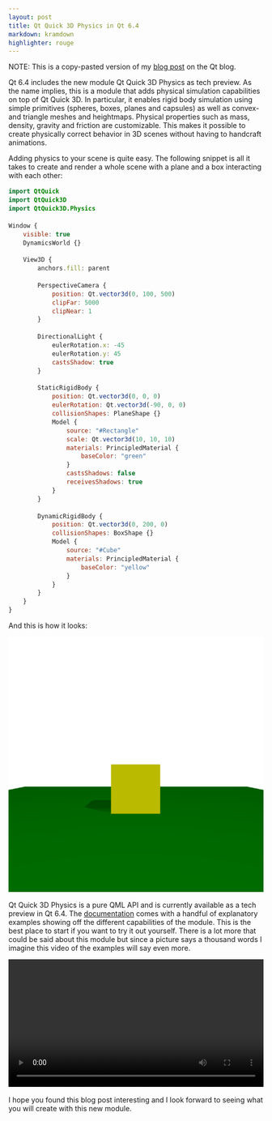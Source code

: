 ```yaml
---
layout: post
title: Qt Quick 3D Physics in Qt 6.4
markdown: kramdown
highlighter: rouge
---
```


NOTE: This is a copy-pasted version of my [blog post](https://www.qt.io/blog/qt-quick-3d-physics-in-qt-6.4) on the Qt blog.

Qt 6.4 includes the new module Qt Quick 3D Physics as tech preview. As the name implies, this is a module that adds physical simulation capabilities on top of Qt Quick 3D. In particular, it enables rigid body simulation using simple primitives (spheres, boxes, planes and capsules) as well as convex- and triangle meshes and heightmaps. Physical properties such as mass, density, gravity and friction are customizable. This makes it possible to create physically correct behavior in 3D scenes without having to handcraft animations.

Adding physics to your scene is quite easy. The following snippet is all it takes to create and render a whole scene with a plane and a box interacting with each other:

```qml
import QtQuick
import QtQuick3D
import QtQuick3D.Physics

Window {
    visible: true
    DynamicsWorld {}

    View3D {
        anchors.fill: parent

        PerspectiveCamera {
            position: Qt.vector3d(0, 100, 500)
            clipFar: 5000
            clipNear: 1
        }

        DirectionalLight {
            eulerRotation.x: -45
            eulerRotation.y: 45
            castsShadow: true
        }

        StaticRigidBody {
            position: Qt.vector3d(0, 0, 0)
            eulerRotation: Qt.vector3d(-90, 0, 0)
            collisionShapes: PlaneShape {}
            Model {
                source: "#Rectangle"
                scale: Qt.vector3d(10, 10, 10)
                materials: PrincipledMaterial {
                    baseColor: "green"
                }
                castsShadows: false
                receivesShadows: true
            }
        }

        DynamicRigidBody {
            position: Qt.vector3d(0, 200, 0)
            collisionShapes: BoxShape {}
            Model {
                source: "#Cube"
                materials: PrincipledMaterial {
                    baseColor: "yellow"
                }
            }
        }
    }
}
```

And this is how it looks:

![Simple Physics scene](/assets/img/2022-07-15-qt-quick-3d-physics-in-qt-6.4.png "Simple Physics scene")

Qt Quick 3D Physics is a pure QML API and is currently available as a tech preview in Qt 6.4. The [documentation](https://doc-snapshots.qt.io/qt6-dev/qtquick3dphysics-index.html) comes with a handful of explanatory examples showing off the different capabilities of the module. This is the best place to start if you want to try it out yourself.  There is a lot more that could be said about this module but since a picture says a thousand words I imagine this video of the examples will say even more.

<video controls style="width:100%; height:auto;">
  <source src="{{ '/assets/vids/qt-quick-3d-physics-in-qt-64.mp4' | relative_url }}" type="video/mp4">
  Your browser does not support the video tag.
</video>

I hope you found this blog post interesting and I look forward to seeing what you will create with this new module.